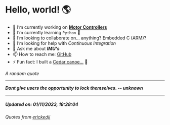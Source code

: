 # Hello, world! 🌎


- 🔧 I’m currently working on [**Motor Controllers**](https://github.com/kyleRhess/MicroMotor)
- 🌱 I’m currently learning `Python` **🐍**
- 👯 I’m looking to collaborate on... anything? Embedded C (ARM)?
- 🤔 I’m looking for help with *Continuous Integration*
- 💬 Ask me about ***IMU's***
- 📫 How to reach me: [GitHub](https://github.com/kyleRhess)
- ⚡ Fun fact: I built a [Cedar canoe...](https://kylerhess.github.io/canoe.html) 🛶

_A random quote_
___
***Dont give users the opportunity to lock themselves.
-- unknown***
___
##### Updated on: 01/11/2023, 18:28:04
###### Quotes from [erickedji](https://gist.github.com/erickedji/68802)